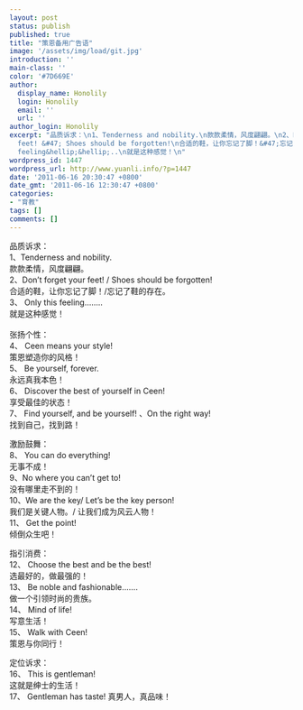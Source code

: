 ```yaml
---
layout: post
status: publish
published: true
title: "策恩备用广告语"
image: '/assets/img/load/git.jpg'
introduction: ''
main-class: ''
color: '#7D669E'
author:
  display_name: Honolily
  login: Honolily
  email: ''
  url: ''
author_login: Honolily
excerpt: "品质诉求：\n1、Tenderness and nobility.\n款款柔情，风度翩翩。\n2、Don&rsquo;t forget your
  feet! &#47; Shoes should be forgotten!\n合适的鞋，让你忘记了脚！&#47;忘记了鞋的存在。\n3、\tOnly this
  feeling&hellip;&hellip;..\n就是这种感觉！\n"
wordpress_id: 1447
wordpress_url: http://www.yuanli.info/?p=1447
date: '2011-06-16 20:30:47 +0800'
date_gmt: '2011-06-16 12:30:47 +0800'
categories:
- "育教"
tags: []
comments: []
---
```

<p>品质诉求：<br />
1、Tenderness and nobility.<br />
款款柔情，风度翩翩。<br />
2、Don&rsquo;t forget your feet! &#47; Shoes should be forgotten!<br />
合适的鞋，让你忘记了脚！&#47;忘记了鞋的存在。<br />
3、	Only this feeling&hellip;&hellip;..<br />
就是这种感觉！<br />
<a id="more"></a><a id="more-1447"></a><br />
张扬个性：<br />
4、	Ceen means your style!<br />
策恩塑造你的风格！<br />
5、	Be yourself, forever.<br />
永远真我本色！<br />
6、	Discover the best of yourself in Ceen!<br />
享受最佳的状态！<br />
7、	Find yourself, and be yourself! 、On the right way!<br />
找到自己，找到路！</p>
<p>激励鼓舞：<br />
8、	You can do everything!<br />
无事不成！<br />
9、No where you can&rsquo;t get to!<br />
没有哪里走不到的！<br />
10、We are the key&#47; Let&rsquo;s be the key person!<br />
我们是关键人物。&#47; 让我们成为风云人物！<br />
11、	Get the point!<br />
倾倒众生吧！</p>
<p>指引消费：<br />
12、	Choose the best and be the best!<br />
选最好的，做最强的！<br />
13、	Be noble and fashionable&hellip;&hellip;.<br />
做一个引领时尚的贵族。<br />
14、	Mind of life!<br />
写意生活！<br />
15、	Walk with Ceen!<br />
策恩与你同行！</p>
<p>定位诉求：<br />
16、	This is gentleman!<br />
这就是绅士的生活！<br />
17、	Gentleman has taste! 真男人，真品味！</p>
